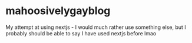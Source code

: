 # mahoosivelygayblog
My attempt at using nextjs - I would much rather use something else, but I probably should be able to say I have used nextjs before lmao
